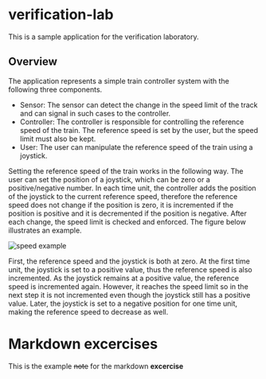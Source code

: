 # verification-lab

This is a sample application for the verification laboratory.

## Overview

The application represents a simple train controller system with the following three components.

* Sensor: The sensor can detect the change in the speed limit of the track and can signal in such cases to the controller.
* Controller: The controller is responsible for controlling the reference speed of the train. The reference speed is set by the user, but the speed limit must also be kept.
* User: The user can manipulate the reference speed of the train using a joystick.

Setting the reference speed of the train works in the following way. The user can set the position of a joystick, which can be zero or a positive/negative number. In each time unit, the controller adds the position of the joystick to the current reference speed, therefore the reference speed does not change if the position is zero, it is incremented if the position is positive and it is decremented if the position is negative. After each change, the speed limit is checked and enforced. The figure below illustrates an example.

![speed example](doc/speed_example.png)

First, the reference speed and the joystick is both at zero. At the first time unit, the joystick is set to a positive value, thus the reference speed is also incremented. As the joystick remains at a positive value, the reference speed is incremented again. However, it reaches the speed limit so in the next step it is not incremented even though the joystick still has a positive value. Later, the joystick is set to a negative position for one time unit, making the reference speed to decrease as well.

# Markdown excercises

This is the example ~~note~~ for the markdown **excercise**

